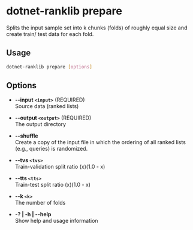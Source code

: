 ﻿# dotnet-ranklib prepare

Splits the input sample set into k chunks (folds) of roughly equal size and create train/ test data for each fold.

## Usage

```sh
dotnet-ranklib prepare [options]
```

## Options

- **--input `<input>`** (REQUIRED)  
  Source data (ranked lists)

- **--output `<output>`** (REQUIRED)  
  The output directory

- **--shuffle**  
  Create a copy of the input file in which the ordering of all ranked lists (e.g., queries) is randomized.

- **--tvs `<tvs>`**  
  Train-validation split ratio (x)(1.0 - x)

- **--tts `<tts>`**  
  Train-test split ratio (x)(1.0 - x)

- **--k `<k>`**  
  The number of folds

- **-? | -h | --help**  
  Show help and usage information
